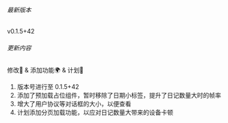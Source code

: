 ###### 最新版本
v0.1.5+42

###### 更新内容

修改📖️ & 添加功能🌍️ & 计划🚀
1. 版本号进行至 0.1.5+42
2. 添加了预加载占位组件，暂时移除了日期小标签，提升了日记数量大时的帧率
3. 增大了用户协议等对话框的大小，以便查看
4. 计划添加分页加载功能，以应对日记数量大带来的设备卡顿
